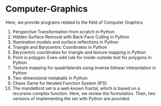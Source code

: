 # Computer-Graphics 
Here, we provide programs related to the field of Computer Graphics
1) Perspective Transformation from scratch in Python
2) Hidden Surface Removal with Back-Face Culling in Python
3) Illumination models and surface reflections in Python
4) Triangle and Barycentric Coordinates in Python 
5) Barycentric coordinates for triangle and texture mapping in Python 
6) Point in polygon: Even-odd rule for inside-outside test for polygons in Python  
7) Texture mapping for quadrilaterals using inverse bilinear interpolation in Python 
8) Two-dimensional metaballs in Python
9) Chaos Game for Iterated Function System (IFS) 
10) The mandelbrot set is a well-known fractal, which is based on a recursive complex function. Here, we review the formulation. Then, two versions of implementing the set with Python are provided.